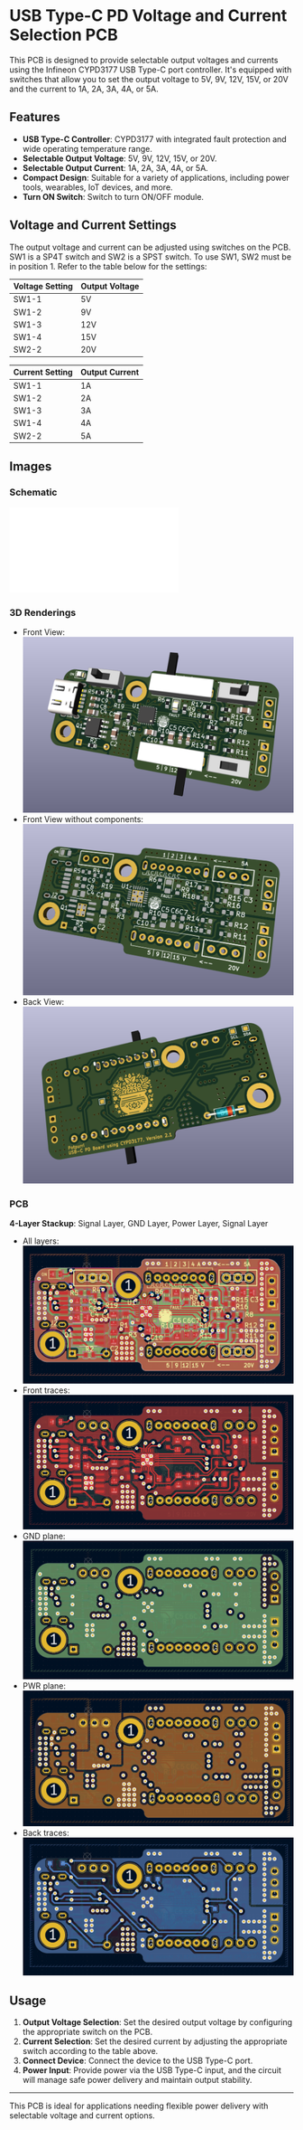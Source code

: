 # USB Type-C PD Voltage and Current Selection PCB

This PCB is designed to provide selectable output voltages and currents using the Infineon CYPD3177 USB Type-C port controller. It's equipped with switches that allow you to set the output voltage to 5V, 9V, 12V, 15V, or 20V and the current to 1A, 2A, 3A, 4A, or 5A.

## Features

- **USB Type-C Controller**: CYPD3177 with integrated fault protection and wide operating temperature range.
- **Selectable Output Voltage**: 5V, 9V, 12V, 15V, or 20V.
- **Selectable Output Current**: 1A, 2A, 3A, 4A, or 5A.
- **Compact Design**: Suitable for a variety of applications, including power tools, wearables, IoT devices, and more.
- **Turn ON Switch**: Switch to turn ON/OFF module.

## Voltage and Current Settings

The output voltage and current can be adjusted using switches on the PCB. SW1 is a SP4T switch and SW2 is a SPST switch. To use SW1, SW2 must be in position 1.  Refer to the table below for the settings:

| Voltage Setting | Output Voltage |
|-----------------|----------------|
| SW1-1           | 5V             |
| SW1-2           | 9V             |
| SW1-3           | 12V            |
| SW1-4           | 15V            |
| SW2-2           | 20V            |

| Current Setting | Output Current |
|-----------------|----------------|
| SW1-1           | 1A             |
| SW1-2           | 2A             |
| SW1-3           | 3A             |
| SW1-4           | 4A             |
| SW2-2           | 5A             |

## Images

### Schematic
![Schematic](imgs/schematic.pdf)

### 3D Renderings
- Front View: ![3D Front](imgs/3d-front.png)
- Front View without components: ![3D Front, no components](imgs/3d-front-empty.png)
- Back View: ![3D Back](imgs/3d-back.png)

### PCB
**4-Layer Stackup**: Signal Layer, GND Layer, Power Layer, Signal Layer
- All layers: ![PCB - All Layers](imgs/pcb.png)
- Front traces: ![PCB - Front](imgs/pcb-front.png)
- GND plane: ![PCB - GND](imgs/pcb-gnd.png)
- PWR plane: ![PCB - PWR](imgs/pcb-pwr.png)
- Back traces: ![PCB - Back](imgs/pcb-back.png)

## Usage

1. **Output Voltage Selection**: Set the desired output voltage by configuring the appropriate switch on the PCB.
2. **Current Selection**: Set the desired current by adjusting the appropriate switch according to the table above.
3. **Connect Device**: Connect the device to the USB Type-C port.
4. **Power Input**: Provide power via the USB Type-C input, and the circuit will manage safe power delivery and maintain output stability.

---

This PCB is ideal for applications needing flexible power delivery with selectable voltage and current options.
